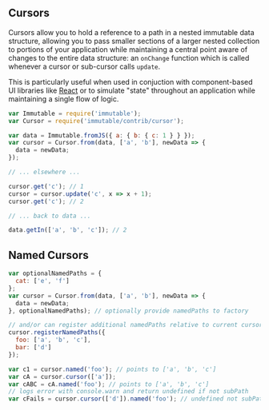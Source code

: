 Cursors
-------

Cursors allow you to hold a reference to a path in a nested immutable data
structure, allowing you to pass smaller sections of a larger nested
collection to portions of your application while maintaining a central point
aware of changes to the entire data structure: an `onChange` function which is
called whenever a cursor or sub-cursor calls `update`.

This is particularly useful when used in conjuction with component-based UI
libraries like [React](http://facebook.github.io/react/) or to simulate
"state" throughout an application while maintaining a single flow of logic.


```javascript
var Immutable = require('immutable');
var Cursor = require('immutable/contrib/cursor');

var data = Immutable.fromJS({ a: { b: { c: 1 } } });
var cursor = Cursor.from(data, ['a', 'b'], newData => {
  data = newData;
});

// ... elsewhere ...

cursor.get('c'); // 1
cursor = cursor.update('c', x => x + 1);
cursor.get('c'); // 2

// ... back to data ...

data.getIn(['a', 'b', 'c']); // 2
```

## Named Cursors

```javascript
var optionalNamedPaths = {
  cat: ['e', 'f']
};
var cursor = Cursor.from(data, ['a', 'b'], newData => {
  data = newData;
}, optionalNamedPaths); // optionally provide namedPaths to factory

// and/or can register additional namedPaths relative to current cursor
cursor.registerNamedPaths({
  foo: ['a', 'b', 'c'],
  bar: ['d']
});

var c1 = cursor.named('foo'); // points to ['a', 'b', 'c']
var cA = cursor.cursor(['a']);
var cABC = cA.named('foo'); // points to ['a', 'b', 'c']
// logs error with console.warn and return undefined if not subPath
var cFails = cursor.cursor(['d']).named('foo'); // undefined not subPath
```
